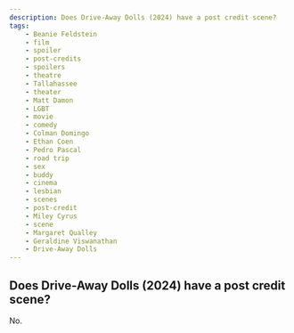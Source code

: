 ```yaml
---
description: Does Drive-Away Dolls (2024) have a post credit scene?
tags: 
    - Beanie Feldstein
    - film
    - spoiler
    - post-credits
    - spoilers
    - theatre
    - Tallahassee
    - theater
    - Matt Damon
    - LGBT
    - movie
    - comedy
    - Colman Domingo
    - Ethan Coen
    - Pedro Pascal
    - road trip
    - sex
    - buddy
    - cinema
    - lesbian
    - scenes
    - post-credit
    - Miley Cyrus
    - scene
    - Margaret Qualley
    - Geraldine Viswanathan
    - Drive-Away Dolls
---
```


## Does Drive-Away Dolls (2024) have a post credit scene?

No.

